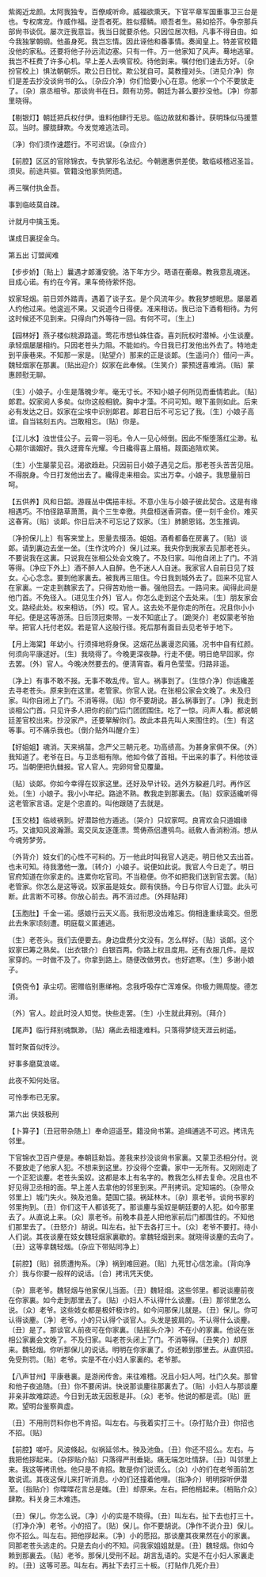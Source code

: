 <!-- { "loadSidebar": true } -->
紫阁近龙颜。太阿我独专。百僚咸听命。威福欲熏天。下官平章军国重事卫三台是也。专权席宠。作威作福。逆吾者死。胜似撄鳞。顺吾者生。易如拾芥。争奈那兵部尙书谈侃。屡次迕我意旨。我当日就要杀他。只因位居次相。凡事不得自由。如今我独掌朝纲。他虽身死。我岂忘情。因此诬他和番事情。奏闻皇上。特差官校籍没他的家私。还要将他子孙远流边塞。只有一件。万一他家知了风声。蓦地逃窜。我岂不枉费了许多心机。早上差人去唤官校。待他到来。嘱付他们速去方好。〔杂扮官校上〕惧法朝朝乐。欺公日日忧。欺公犹自可。莫教撞对头。〔进见介净〕你们是差去抄没谈尙书的么。〔杂应介净〕你们恰要小心在意。他家一个个不要放走了。〔杂〕禀丞相爷。那谈尙书在日。颇有功劳。朝廷为甚么要抄没他。〔净〕你那里晓得。 

【剔银灯】朝廷把兵权付伊。谁料他肆行无忌。临边故就和番计。获明珠似马援薏苡。当时。朦胧肆欺。今发觉难逃法司。

〔净〕你们须作速趱行。不可迟误。〔杂应介〕 

【前腔】区区的官除锦衣。专执掌形名法纪。今朝邀惠供差使。敢临岐稽迟圣旨。须臾。前途共驱。管籍没他家赀罔遗。

再三嘱付执金吾。

事到临岐莫自疎。

计就月中擒玉兎。

谋成日裏捉金乌。 

第五出
订盟闻难

【步步娇】〔贴上〕曩遇才郞潘安貌。洛下年方少。晤语在蘅皋。教我意乱魂迷。目成心诺。有约在今宵。果车倚待萦怀抱。

奴家轻烟。前日郊外踏靑。遇着了谈子玄。是个风流年少。教我梦想眠思。屡屡着人约他过来。他逡巡不果。又说道今日得便。准来相访。我已治下酒肴相待。为何这时候还不见到来。只得向门外等待一回。有何不可。〔生上〕 

【园林好】燕子楼似桃源路遥。莺花市想仙姝住杳。喜刘阮权时潜棹。小生谈麈。承轻烟屡屡相约。只因老苍头力阻。不能如约。今日我已打发他出外去了。特地走到平康巷来。不知那一家是。〔贴望介〕那来的正是谈郞。〔生遥问介〕借问一声。魏轻烟家在那裏。〔贴出迎介〕奴家在此奉候。〔生笑介〕蒙预迓喜难消。〔贴〕蒙惠顾慰无聊。

〔生〕小娘子。小生是落魄少年。毫无寸长。不知小娘子何所见而垂情若此。〔贴〕郞君。奴家阅人多矣。似你这般相貌。胸中才藻。不问可知。眼下虽则如此。后来必有发达之日。奴家在尘埃中识别郞君。郞君日后不可忘记了我。〔生〕小娘子高谊。自当铭刻五内。岂敢相忘。〔贴〕你是。 

【江儿水】浊世佳公子。云霄一羽毛。令人一见心倾倒。因此不惭堕落红尘渺。私心期尔谐姻好。我久迓膏车光耀。今日纔得喜上眉梢。觌面追陪欢笑。

〔生〕小生屡蒙见召。渴欲趋赴。只因前日小娘子遇见之后。那老苍头苦苦见阻。不得脱身。今日打发他出去了。纔得走来相会。实出万幸。小娘子。我思量前日呵。 

【五供养】风和日韶。游屐丛中偶挹丰标。不意小生与小娘子彼此契合。这是有缘相遇巧。不怕径路草萧萧。眞个三生幸徼。共盘桓迷香洞杳。便一刻千金价。难买这春宵。〔贴〕谈郞。你日后决不可忘记了奴家。〔生〕肺腑恩铭。怎生推调。

〔净扮保儿上〕有客来堂上。思量去掇汤。姐姐。酒肴都备在房裏了。〔贴〕谈郞。请到裏边去坐一坐。〔生作沈吟介〕保儿过来。我央你到我家去见那老苍头。不要说我在这裏。只说我在张相公处会文晚了。不及归家。叫他自闭上了门。不消等得。〔净应下外上〕酒不醉人人自醉。色不迷人人自迷。我家官人自前日见了妓女。心心念念。要到他家裏去。被我再三阻住。今日我到城外去了。回来不见官人在家裏。一定走到魏家去了。只得苦劝他一番。强他回去。一路问来。闻得此间是他门首。不免径入。〔进见生介外〕官人。你怎么走到这个去处来。〔生〕朋友家会文。路经此处。权来相访。〔外〕哎。官人。这去处不是你走的所在。况且你小小年纪。便是这等游荡。日后顶冠束带。一发不知底止了。〔跪哭介〕老奴蒙老爷抬举。把官人托付老奴。若是官人这般行径。死后那有面目去见老爷于地下。 

【月上海棠】年幼小。行须择地将身保。这烟花丛裏谩恣风骚。况书中自有红颜。何须向平康逑好。〔生〕我晓得了。今晚更深夜静。行走不便。明日绝早回家。你去罢。〔外〕官人。今晚决然要去的。便淸宵杳。看月色莹莹。归路非遥。

〔净上〕有事不敢不报。无事不敢乱传。官人。祸事到了。〔生惊介净〕你适纔差去寻老苍头。原来到在这里。老管家。你官人说。在张相公家会文晚了。未及归家。叫你自闭上了门。不消等得。〔贴〕你不要胡说。甚么祸事到了。〔净〕我走到谈相公门首。只见许多人把你的前门后门团团围住。吃了一惊。问声人看。都说朝廷差官校出来。抄没家产。还要拏解你们。故此本县先叫人来围住的。〔生〕有这等事。可不痛杀我也。〔倒介贴外叫醒介生〕 

【好姐姐】魂消。天来祸苗。念严父三朝元老。功高绩高。为甚身家俱不保。〔外〕我知道了。老爷在日。与卫丞相有隙。他如今做了首相。干出来的事了。料他妆诬巧。当朝便把仇雠报。官人官人。完卵何曾见覆巢。

〔贴〕谈郞。你如今幸得在奴家这里。还好及早计较。逃外方躱避几时。再作区处。〔生〕小娘子。我小小年纪。路途不熟。教我走到那裏去。〔贴〕奴家适纔听得这老管家言语。定是个忠直的。叫他跟随了去就是。 

【玉交枝】临岐祸到。好潜踪他方遁逃。〔哭介〕只奴家呵。良宵欢会只道姻缘巧。又谁知风波瀚灏。鸾交凤友逐蓬漂。莺俦燕侣遭鸮鸟。祇敎人香消粉消。想从今魂劳梦劳。

〔外背介〕妓女们的心性不可料的。万一他此时叫我官人逃走。明日他又去出首。也未可知。待我激他一激。〔转介〕小娘子。说便如此说。我官人今日走了。明日官府知道在你家走的。连累你吃官司。不当稳便。你不如把我们送到官去罢。〔贴〕老管家。你怎么是这等说。奴家虽是妓女。颇有侠肠。今日与你官人订盟。此头可断。此言断不可移。你放心前去。再不消过虑。〔外拜贴拜〕 

【玉胞肚】千金一诺。感娘行云天义高。我衔恩没齿难忘。倘相逢重续鸾交。但愿此去朱家顷刻遭。明庭载义匿逋逃。

〔生〕老苍头。我们去便要去。身边盘费分文没有。怎么样好。〔贴〕谈郞。这个奴家已筹之熟矣。〔出衣银介〕白银百两。你路上权且度用。还有衣服几件。是奴家穿的。一时做不及了。你拿到路上。随便改做男衣。也好遮寒。〔生〕多谢小娘子。 

【侥侥令】承尘叨。密赠临别惠绨袍。念我呼吸存亡浑难保。你极力赐周旋。德怎消。

〔外〕官人。趁此时没人知觉。快些走罢。〔生〕小生就此拜别。〔拜介〕 

【尾声】临行拜别魂飘渺。〔贴〕痛此去相逢难料。只落得梦绕天涯云树遥。

暂时聚首似抟沙。

好事多磨莫浪嗟。

此夜不知何处宿。

可怜季布已无家。 

第六出
侠妓极刑

【卜算子】〔丑冠带杂随上〕奉命迢遥至。籍没尙书第。追缉逋逃不可迟。拷讯先邻里。

下官锦衣卫百户便是。奉朝廷勑旨。差我来抄没谈尙书家裏。又蒙卫丞相分付。说不要放走了他家人犯。不想来到这里。抄没得个空囊。家中一无所有。又刚刚走了一个正犯谈麈。老苍头奚奴。这都是本上有名字的。教我怎么样去复命。况且也不好见得卫丞相的面。早上差人去拿他的邻里到来。严刑拷讯。定知端的。〔杂带众邻里上〕城门失火。殃及池鱼。楚国亡猿。祸延林木。〔杂〕禀老爷。谈尙书家的邻里拘到。〔丑〕你们这干人都该死了。那谈麈与奚奴是朝廷要的人犯。如今那里去了。从直说上来。〔众〕禀老爷。前晚本县差人把他家前后门都围住的。不知他们那里去了。〔丑怒介〕胡说。叫左右。扯下去各打三十。〔众〕老爷不要打。待小人们说。其夜谈麈在妓女魏轻烟家裏歇的。拿魏轻烟到来。就晓得谈麈的去向了。〔丑〕这等拿魏轻烟。〔杂应下带贴同净上〕 

【前腔】〔贴〕弱质遭拘系。〔净〕祸到难回避。〔贴〕九死甘心信怎渝。〔背向净介〕我与你要一般样的说话。〔合〕拷讯凭天使。

〔杂〕禀老爷。魏轻烟与他家保儿当面。〔丑〕魏轻烟。这些邻里。都说谈麈前夜在你家裏。如今走到那里去了。〔贴〕小妇人不认得什么谈麈。〔丑〕那邻里怎么说。〔众〕老爷。这些妓女都是极奸极诈的。如今问那保儿就是。〔丑〕保儿。你可认得谈麈。〔净〕老爷。小的只认得个谈官人。头发是披肩的。不认得什么谈麈。〔丑〕是了。那谈官人前夜可在你家裏。〔贴摇头介净〕不在小的家裏。他说在张相公家裏会文晚了。不及归家。叫老苍头闭上了门。不消等得。〔丑笑介〕却原来。魏轻烟。你听那保儿的说话。明明在你家裏了。你还赖到那里去。从直供招。免受刑罚。〔贴〕老爷。实是不在小妇人家裏的。老爷那。 

【八声甘州】平康巷裏。是游闲传舍。来往难稽。况且小妇人呵。杜门久矣。那曾和他子夜追随。〔丑〕你不要闲讲。快说那谈麈往那裏去了。〔贴〕小妇人与那谈麈非亲非故难踪迹。今日到无故无因惹是非。〔众〕老爷。他说的都是谎。〔贴〕匪欺。望明台鉴察眞虚。

〔丑〕不用刑罚料你也不肯招。叫左右。与我着实打三十。〔杂打贴介丑〕你招也不招。〔贴〕 

【前腔】嗟吁。风波倏起。似祸延邻木。殃及池鱼。〔丑〕你还不招么。左右。与我把他拶起来。〔杂拶贴介贴〕只落得严刑垂毙。痛无端怎吐情辞。〔丑〕叫邻里上来。我这等拷讯他。他只是不肯招。敢是你们说谎么。〔众〕小的们在老爷面前怎敢说谎。其夜这保儿来打听消息。小的们还撞着他哩。〔指净介〕明明探听伊潜至。〔指贴介〕你喋喋花言总是媸。〔丑〕却原来。左右。把他梢起来。〔梢贴介众〕肆欺。料关身三木难违。

〔丑〕保儿。你怎么说。〔净〕小的实是不晓得。〔丑〕叫左右。扯下去也打三十。〔打净介净〕老爷。小的招了。〔贴〕保儿。你不要胡说。〔净作不说介丑〕保儿。你不招么。叫左右。把他拶起来。〔净〕小的愿招。那谈麈其夜果然在小的家裏。同那老苍头逃走的。只是去向小的不知。问我家姐姐就是。〔丑〕魏轻烟。你如今赖到那裏去。〔贴〕老爷。那保儿受刑不起。胡言乱语的。实是不在小妇人家裏走的。〔丑〕这等可恶。叫左右。再扯下去打三十板。〔打贴作几死介丑〕 

